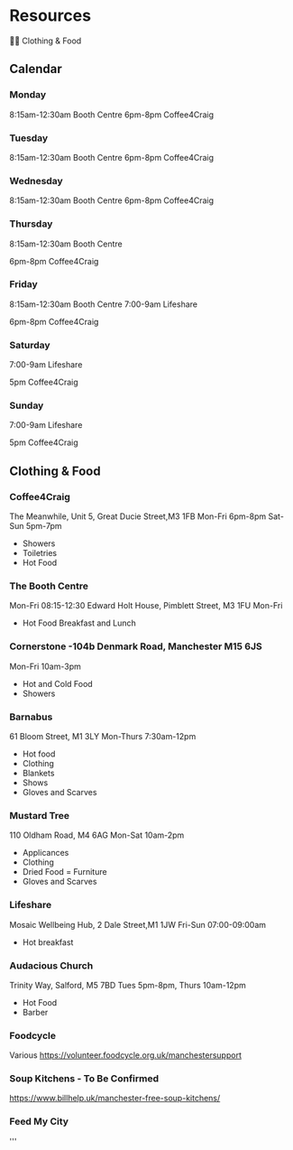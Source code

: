 # Resources

👕👖 Clothing & Food



## Calendar
### Monday
8:15am-12:30am Booth Centre 
6pm-8pm Coffee4Craig



### Tuesday
8:15am-12:30am Booth Centre 
6pm-8pm Coffee4Craig


### Wednesday 
8:15am-12:30am Booth Centre 
6pm-8pm Coffee4Craig



### Thursday
8:15am-12:30am Booth Centre 

6pm-8pm Coffee4Craig


### Friday
8:15am-12:30am Booth Centre 
7:00-9am Lifeshare

6pm-8pm Coffee4Craig



### Saturday
7:00-9am Lifeshare

5pm Coffee4Craig


### Sunday
7:00-9am Lifeshare 

5pm Coffee4Craig



## Clothing & Food

### Coffee4Craig
The Meanwhile, Unit 5, Great Ducie Street,M3 1FB
Mon-Fri 6pm-8pm
Sat-Sun 5pm-7pm
- Showers
- Toiletries
- Hot Food

### The Booth Centre
Mon-Fri 08:15-12:30 
Edward Holt House, Pimblett Street, M3 1FU
Mon-Fri
- Hot Food Breakfast and Lunch

### Cornerstone -104b Denmark Road, Manchester M15 6JS
Mon-Fri 10am-3pm
- Hot and Cold Food
- Showers

### Barnabus
61 Bloom Street, M1 3LY
Mon-Thurs 7:30am-12pm
- Hot food
- Clothing
- Blankets
- Shows
- Gloves and Scarves

### Mustard Tree
110 Oldham Road, M4 6AG
Mon-Sat 10am-2pm
- Applicances
- Clothing
- Dried Food 
= Furniture
- Gloves and Scarves

### Lifeshare
Mosaic Wellbeing Hub, 2 Dale Street,M1 1JW
Fri-Sun 07:00-09:00am 
- Hot breakfast

### Audacious Church
Trinity Way, Salford, M5 7BD
Tues 5pm-8pm, Thurs 10am-12pm
- Hot Food
- Barber

### Foodcycle
Various
https://volunteer.foodcycle.org.uk/manchestersupport

### Soup Kitchens - To Be Confirmed
https://www.billhelp.uk/manchester-free-soup-kitchens/

### Feed My City






'''
